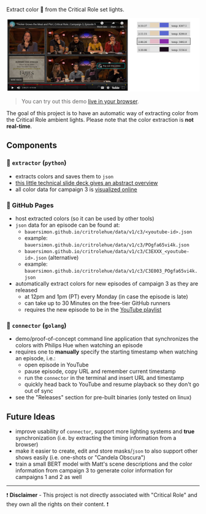 Extract color :rainbow: from the Critical Role set lights.

![demo picture](demo.jpg)

> You can try out this demo [live in your browser](https://bauersimon.github.io/critrolehue/).

The goal of this project is to have an automatic way of extracting color from the Critical Role ambient lights. Please note that the color extraction is **not real-time**.

## Components

### :microscope: `extractor` (`python`)

- extracts colors and saves them to `json`
- [this little technical slide deck gives an abstract overview](https://docs.google.com/presentation/d/e/2PACX-1vS42vjidmfR-c_pF3WUeojw-l25jv1xyqiYwAY1syjcCvkgWOrHTKnAytf2k_sLbU15zHwDgDEhuPNi/pub?start=false&loop=false&delayms=60000)
- all color data for campaign 3 is [visualized online](https://bauersimon.github.io/critrolehue/data/v1/c3/)

### :floppy_disk: GitHub Pages
- host extracted colors (so it can be used by other tools)
- `json` data for an episode can be found at:
  - `bauersimon.github.io/critrolehue/data/v1/c3/<youtube-id>.json`
  - example: `bauersimon.github.io/critrolehue/data/v1/c3/POgfa65vi4k.json`
  - `bauersimon.github.io/critrolehue/data/v1/c3/C3EXXX_<youtube-id>.json` (alternative)
  - example: `bauersimon.github.io/critrolehue/data/v1/c3/C3E003_POgfa65vi4k.json`
- automatically extract colors for new episodes of campaign 3 as they are released
  - at 12pm and 1pm (PT) every Monday (in case the episode is late)
  - can take up to 30 Minutes on the free-tier GitHub runners
  - requires the new episode to be in the [YouTube playlist](https://www.youtube.com/playlist?list=PL1tiwbzkOjQydg3QOkBLG9OYqWJ0dwlxF)

### :electric_plug: `connector` (`golang`)
- demo/proof-of-concept command line application that synchronizes the colors with Philips Hue when watching an episode
- requires one to **manually** specify the starting timestamp when watching an episode, i.e.:
  - open episode in YouTube
  - pause episode, copy URL and remember current timestamp
  - run the `connector` in the terminal and insert URL and timestamp
  - quickly head back to YouTube and resume playback so they don't go out of sync
- see the "Releases" section for pre-built binaries (only tested on linux)

## Future Ideas

- improve usability of `connector`, support more lighting systems and **true** synchronization (i.e. by extracting the timing information from a browser)
- make it easier to create, edit and store masks/`json` to also support other shows easily (i.e. one-shots or "Candela Obscura")
- train a small BERT model with Matt's scene descriptions and the color information from campaign 3 to generate color information for campaigns 1 and 2 as well

---

:heavy_exclamation_mark: **Disclaimer** - This project is not directly associated with "Critical Role" and they own all the rights on their content. :heavy_exclamation_mark: